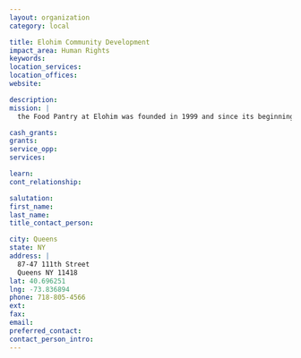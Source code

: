 ```yaml
---
layout: organization
category: local

title: Elohim Community Development
impact_area: Human Rights
keywords: 
location_services: 
location_offices: 
website: 

description: 
mission: |
  the Food Pantry at Elohim was founded in 1999 and since its beginning we have grown into one of Queens' largest mutli-service food pantries.   

cash_grants: 
grants: 
service_opp: 
services: 

learn: 
cont_relationship: 

salutation: 
first_name: 
last_name: 
title_contact_person: 

city: Queens
state: NY
address: |
  87-47 111th Street     
  Queens NY 11418
lat: 40.696251
lng: -73.836894
phone: 718-805-4566
ext: 
fax: 
email: 
preferred_contact: 
contact_person_intro: 
---
```

